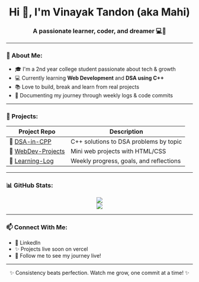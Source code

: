 <h1 align="center">Hi 👋, I'm Vinayak Tandon (aka Mahi)</h1>
<h3 align="center">A passionate learner, coder, and dreamer 💻🚀</h3>

---

### 🧠 About Me:
- 🎓 I'm a 2nd year college student passionate about tech & growth
- 💻 Currently learning **Web Development** and **DSA using C++**
- 📚 Love to build, break and learn from real projects
- 🌱 Documenting my journey through weekly logs & code commits

---

### 📌 Projects:
| Project Repo      | Description                            |
|-------------------|----------------------------------------|
| 🔗 [DSA-in-CPP](https://github.com/VinayakTandon199/DSA-in-CPP)         | C++ solutions to DSA problems by topic        |
| 🔗 [WebDev-Projects](https://github.com/VinayakTandon199/WebDev-Projects) | Mini web projects with HTML/CSS              |
| 🔗 [Learning-Log](https://github.com/VinayakTandon199/Learning-Log)     | Weekly progress, goals, and reflections       |

---

### 📊 GitHub Stats:
<p align="center">
  <img src="https://github-readme-stats.vercel.app/api?username=VinayakTandon199&show_icons=true&theme=react&hide_border=true" />
  <br/>
  <img src="https://github-readme-streak-stats.herokuapp.com/?user=VinayakTandon199&theme=react&hide_border=true"/>
</p>

---

### 📫 Connect With Me:
- 💬 LinkedIn 
- ✨ Projects live soon on vercel
- 🧭 Follow me to see my journey live!

---

<p align="center">✨ Consistency beats perfection. Watch me grow, one commit at a time! ✨</p>
